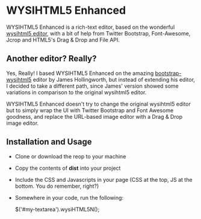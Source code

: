 # WYSIHTML5 Enhanced

WYSIHTML5 Enhanced is a rich-text editor, based on the wonderful [wysihtml5 editor](http://xing.github.com/wysihtml5/ "wysihtml5"), with a bit of help from Twitter Bootstrap, Font-Awesome, Jcrop and HTML5's Drag & Drop and File API.

## Another editor? Really?

Yes, Really! I based WYSIHTML5 Enhanced on the amazing [bootstrap-wysihtml5](https://github.com/jhollingworth/bootstrap-wysihtml5 "bootstrap-wysihtml5") editor by James Hollingworth, but instead of extending his editor, I decided to take a different path, since James' version showed some variations in comparison to the original wysihtml5 editor.

WYSIHTML5 Enhanced doesn't try to change the original wysihtml5 editor but to simply wrap the UI with Twitter Bootstrap and Font Awesome goodness, and replace the URL-based image editor with a Drag & Drop image editor.

## Installation and Usage

* Clone or download the reop to your machine
* Copy the contents of **dist** into your project
* Include the CSS and Javascripts in your page (CSS at the top, JS at the bottom. You do remember, right?)
* Somewhere in your code, run the following:

    $('#my-textarea').wysiHTML5N();